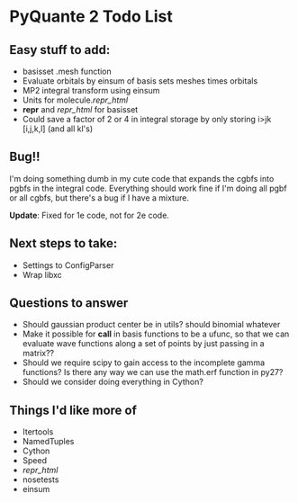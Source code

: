 # PyQuante 2 Todo List

## Easy stuff to add:
* basisset .mesh function
* Evaluate orbitals by einsum of basis sets meshes times orbitals
* MP2 integral transform using einsum
* Units for molecule._repr_html_
* __repr__ and _repr_html_ for basisset
* Could save a factor of 2 or 4 in integral storage by only storing i>jk [i,j,k,l]
  (and all kl's)

## Bug!!
I'm doing something dumb in my cute code that expands the cgbfs into
pgbfs in the integral code.  Everything should work fine if I'm doing
all pgbf or all cgbfs, but there's a bug if I have a mixture.

**Update**: Fixed for 1e code, not for 2e code.

## Next steps to take:
* Settings to ConfigParser
* Wrap libxc

## Questions to answer
* Should gaussian product center be in utils? should binomial whatever
* Make it possible for __call__ in basis functions to be a ufunc, so
  that we can evaluate wave functions along a set of points by just
  passing in a matrix??
* Should we require scipy to gain access to the incomplete gamma
  functions? Is there any way we can use the math.erf function in
  py27?
* Should we consider doing everything in Cython?

## Things I'd like more of
* Itertools
* NamedTuples
* Cython
* Speed
* _repr_html_
* nosetests
* einsum